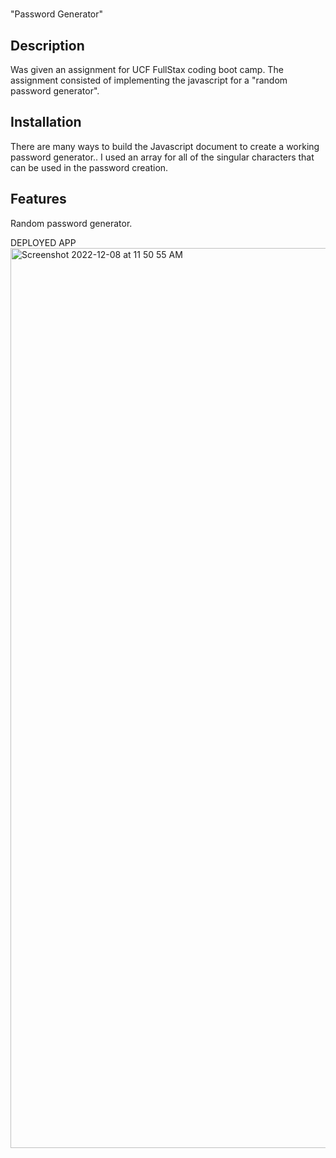 # <Your-Project-Title>

"Password Generator"

## Description

Was given an assignment for UCF FullStax coding boot camp. The assignment consisted of implementing the javascript for a "random password generator".


## Installation

There are many ways to build the Javascript document to create a working password generator..
I used an array for all of the singular characters that can be used in the password creation. 

## Features

Random password generator.
  
  DEPLOYED APP
  <img width="1440" alt="Screenshot 2022-12-08 at 11 50 55 AM" src="https://user-images.githubusercontent.com/117124864/206930293-a892ade4-d354-46a0-b790-05c993ef0fcb.png">
